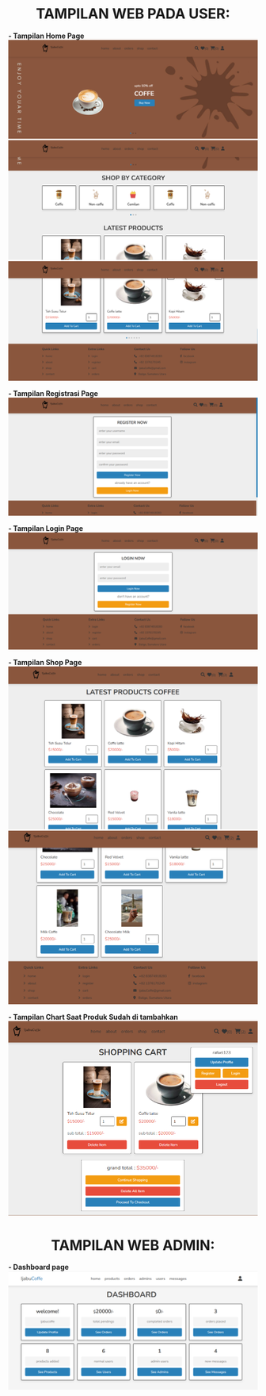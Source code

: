 **<h1 align="center">TAMPILAN WEB PADA USER:</h1>**

**- Tampilan Home Page**
![img 1](Demo/home1.png)
![img 2](Demo/home2.png)
![img 3](Demo/home3.png)

**- Tampilan Registrasi Page**
![img 4](Demo/regis.png)

**- Tampilan Login Page**
![img 5](Demo/login.png)

**- Tampilan Shop Page**
![img 6](Demo/shop1.png)
![img 7](Demo/shop2.png)

**- Tampilan Chart Saat Produk Sudah di tambahkan**
![img 8](Demo/chart.png)

**<h1 align="center">TAMPILAN WEB ADMIN:</h1>**
**- Dashboard page**
![img 1](Demo/admin.png)
